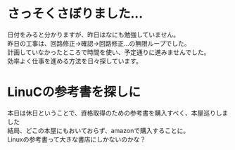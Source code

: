 # さっそくさぼりました...
日付をみると分かりますが、昨日はなにも勉強していません。  
昨日の工事は、回路修正→確認→回路修正...の無限ループでした。    
計画していなかったところで時間を使い、予定通りに進みませんでした。  
効率よく仕事を進める方法を日々探しています。  

# LinuCの参考書を探しに
本日は休日ということで、資格取得のための参考書を購入すべく、本屋巡りしました  
結局、どこの本屋にもおいておらず、amazonで購入することに。  
Linuxの参考書って大きな書店にしかないのかな？  


